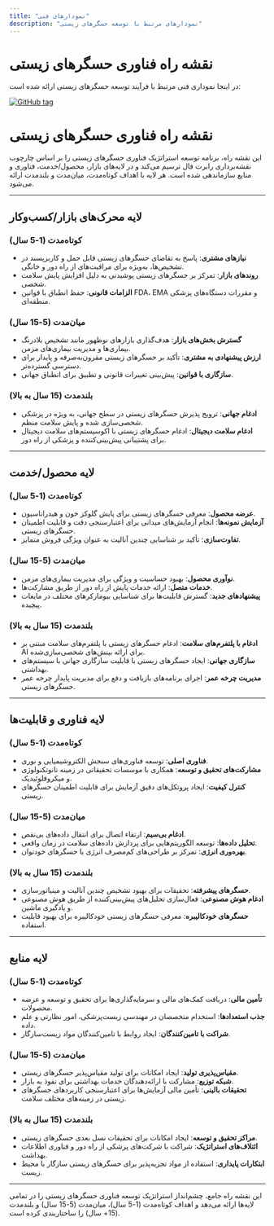 ```yaml
---
title: "نمودارهای فنی"
description: "نمودارهای مرتبط با توسعه حسگرهای زیستی"
---
```


# نقشه راه فناوری حسگرهای زیستی

در اینجا نموداری فنی مرتبط با فرآیند توسعه حسگرهای زیستی ارائه شده است:

[![GitHub tag](/assets/new.svg)](https://GitHub.com/MichaelCurrin/jekyll-blog-demo/tags/)

# نقشه راه فناوری حسگرهای زیستی

این نقشه راه، برنامه توسعه استراتژیک فناوری حسگرهای زیستی را بر اساس چارچوب نقشه‌برداری رابرت فال ترسیم می‌کند و در لایه‌های بازار، محصول/خدمت، فناوری و منابع سازماندهی شده است. هر لایه با اهداف کوتاه‌مدت، میان‌مدت و بلندمدت ارائه می‌شود.

---

## لایه محرک‌های بازار/کسب‌وکار

### کوتاه‌مدت (1-5 سال)
- **نیازهای مشتری**: پاسخ به تقاضای حسگرهای زیستی قابل حمل و کاربرپسند در تشخیص‌ها، به‌ویژه برای مراقبت‌های از راه دور و خانگی.
- **روندهای بازار**: تمرکز بر حسگرهای زیستی پوشیدنی به دلیل افزایش پایش سلامت شخصی.
- **الزامات قانونی**: حفظ انطباق با قوانین FDA، EMA و مقررات دستگاه‌های پزشکی منطقه‌ای.

### میان‌مدت (5-15 سال)
- **گسترش بخش‌های بازار**: هدف‌گذاری بازارهای نوظهور مانند تشخیص بلادرنگ بیماری‌ها و مدیریت بیماری‌های مزمن.
- **ارزش پیشنهادی به مشتری**: تأکید بر حسگرهای زیستی مقرون‌به‌صرفه و پایدار برای دسترسی گسترده‌تر.
- **سازگاری با قوانین**: پیش‌بینی تغییرات قانونی و تطبیق برای انطباق جهانی.

### بلندمدت (15 سال به بالا)
- **ادغام جهانی**: ترویج پذیرش حسگرهای زیستی در سطح جهانی، به ویژه در پزشکی شخصی‌سازی شده و پایش سلامت منظم.
- **ادغام سلامت دیجیتال**: ادغام حسگرهای زیستی با اکوسیستم‌های سلامت دیجیتال برای پشتیبانی پیش‌بینی‌کننده و پزشکی از راه دور.

---

## لایه محصول/خدمت

### کوتاه‌مدت (1-5 سال)
- **عرضه محصول**: معرفی حسگرهای زیستی برای پایش گلوکز خون و هیدراتاسیون.
- **آزمایش نمونه‌ها**: انجام آزمایش‌های میدانی برای اعتبارسنجی دقت و قابلیت اطمینان حسگرهای زیستی.
- **تفاوت‌سازی**: تأکید بر شناسایی چندین آنالیت به عنوان ویژگی فروش متمایز.

### میان‌مدت (5-15 سال)
- **نوآوری محصول**: بهبود حساسیت و ویژگی برای مدیریت بیماری‌های مزمن.
- **خدمات متصل**: ارائه خدمات پایش از راه دور از طریق مشارکت‌ها.
- **پیشنهادهای جدید**: گسترش قابلیت‌ها برای شناسایی بیومارکرهای مختلف در مایعات پیچیده.

### بلندمدت (15 سال به بالا)
- **ادغام با پلتفرم‌های سلامت**: ادغام حسگرهای زیستی با پلتفرم‌های سلامت مبتنی بر AI برای ارائه بینش‌های شخصی‌سازی‌شده.
- **سازگاری جهانی**: ایجاد حسگرهای زیستی با قابلیت سازگاری جهانی با سیستم‌های بهداشتی.
- **مدیریت چرخه عمر**: اجرای برنامه‌های بازیافت و دفع برای مدیریت پایدار چرخه عمر حسگرهای زیستی.

---

## لایه فناوری و قابلیت‌ها

### کوتاه‌مدت (1-5 سال)
- **فناوری اصلی**: توسعه فناوری‌های سنجش الکتروشیمیایی و نوری.
- **مشارکت‌های تحقیق و توسعه**: همکاری با موسسات تحقیقاتی در زمینه نانوتکنولوژی و میکروفلوئیدیک.
- **کنترل کیفیت**: ایجاد پروتکل‌های دقیق آزمایش برای قابلیت اطمینان حسگرهای زیستی.

### میان‌مدت (5-15 سال)
- **ادغام بی‌سیم**: ارتقاء اتصال برای انتقال داده‌های بی‌نقص.
- **تحلیل داده‌ها**: توسعه الگوریتم‌هایی برای پردازش داده‌های سلامت در زمان واقعی.
- **بهره‌وری انرژی**: تمرکز بر طراحی‌های کم‌مصرف انرژی یا حسگرهای خودتوان.

### بلندمدت (15 سال به بالا)
- **حسگرهای پیشرفته**: تحقیقات برای بهبود تشخیص چندین آنالیت و مینیاتورسازی.
- **ادغام هوش مصنوعی**: فعال‌سازی تحلیل‌های پیش‌بینی‌کننده از طریق هوش مصنوعی و یادگیری ماشین.
- **حسگرهای خودکالیبره**: معرفی حسگرهای زیستی خودکالیبره برای بهبود قابلیت استفاده.

---

## لایه منابع

### کوتاه‌مدت (1-5 سال)
- **تأمین مالی**: دریافت کمک‌های مالی و سرمایه‌گذاری‌ها برای تحقیق و توسعه و عرضه محصولات.
- **جذب استعدادها**: استخدام متخصصان در مهندسی زیست‌پزشکی، امور نظارتی و علم داده.
- **شراکت با تامین‌کنندگان**: ایجاد روابط با تامین‌کنندگان مواد زیست‌سازگار.

### میان‌مدت (5-15 سال)
- **مقیاس‌پذیری تولید**: ایجاد امکانات برای تولید مقیاس‌پذیر حسگرهای زیستی.
- **شبکه توزیع**: مشارکت با ارائه‌دهندگان خدمات بهداشتی برای نفوذ به بازار.
- **تحقیقات بالینی**: تأمین مالی آزمایش‌ها برای اعتبارسنجی کاربردهای حسگرهای زیستی در زمینه‌های مختلف سلامت.

### بلندمدت (15 سال به بالا)
- **مراکز تحقیق و توسعه**: ایجاد امکانات برای تحقیقات نسل بعدی حسگرهای زیستی.
- **ائتلاف‌های استراتژیک**: شراکت با شرکت‌های پزشکی از راه دور و فناوری اطلاعات بهداشت.
- **ابتکارات پایداری**: استفاده از مواد تجزیه‌پذیر برای حسگرهای زیستی سازگار با محیط زیست.

---

این نقشه راه جامع، چشم‌انداز استراتژیک توسعه فناوری حسگرهای زیستی را در تمامی لایه‌ها ارائه می‌دهد و اهداف کوتاه‌مدت (1-5 سال)، میان‌مدت (5-15 سال) و بلندمدت (15+ سال) را ساختاربندی کرده است.

